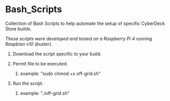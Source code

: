 # Bash_Scripts
Collection of Bash Scripts to help automate the setup of specific CyberDeck Store builds.

*These scripts were developed and tested on a Raspberry Pi 4 running Raspbian v10 (buster).*

1. Download the script specific to your build.

1. Permit file to be executed.

   1. example: "sudo chmod +x off-grid.sh"

1. Run the script.

   1. example: "./off-grid.sh"
